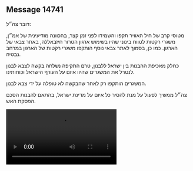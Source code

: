 ## Message 14741

דובר צה״ל:

מטוסי קרב של חיל האוויר תקפו והשמידו לפני זמן קצר, בהכוונה מודיעינית של אמ״ן, משגרי רקטות לטווח בינוני שהיו בשימוש ארגון הטרור חיזבאללה, באתר צבאי של הארגון. כמו כן, בסמוך לאתר צבאי נוסף הותקפו משגרי רקטות של הארגון במרחב נבטיה.

כחלק מאכיפת ההבנות בין ישראל ללבנון, טרם התקיפה נשלחה בקשה לצבא לבנון לנטרל את המשגרים שהיוו איום על העורף הישראל וכוחותינו. 

המשגרים הותקפו רק לאחר שהבקשה לא טופלה על ידי צבא לבנון.

צה״ל ממשיך לפעול על מנת להסיר כל איום על מדינת ישראל, בהתאם להבנות הסכם הפסקת האש.

![Video](https://data.iron-swords.co.il/2025/January/02/https://data.iron-swords.co.il/2025/January/02/14741/14741_media.mp4)
